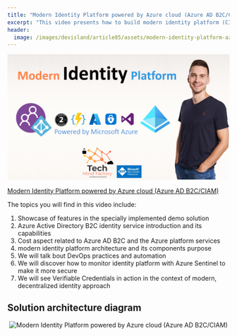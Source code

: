 ```yaml
---
title: "Modern Identity Platform powered by Azure cloud (Azure AD B2C/CIAM)"
excerpt: "This video presents how to build modern identity platform (CIAM) using Azure cloud services together with Azure AD B2C identity service"
header:
  image: /images/devisland/article85/assets/modern-identity-platform-azure.png
---
```


<p align="center">
<img src="/images/devisland/article85/assets/modern-identity-platform-azure.png?raw=true" alt="Modern Identity Platform powered by Azure cloud (Azure AD B2C/CIAM)"/>
</p>

[Modern Identity Platform powered by Azure cloud (Azure AD B2C/CIAM)](https://youtu.be/xqPZMAjoEeg)

The topics you will find in this video include:

1. Showcase of features in the specially implemented demo solution
2. Azure Active Directory B2C identity service introduction and its capabilities
3. Cost aspect related to Azure AD B2C and the Azure platform services
4. modern identity platform architecture and its components purpose
5. We will talk bout DevOps practices and automation
6. We will discover how to monitor identity platform with Azure Sentinel to make it more secure
7. We will see Verifiable Credentials in action in the context of modern, decentralized identity approach

## Solution architecture diagram

<p align="center">
<img src="/images/devisland/article85/assets/architecture.jpg?raw=true" alt="Modern Identity Platform powered by Azure cloud (Azure AD B2C/CIAM)"/>
</p>